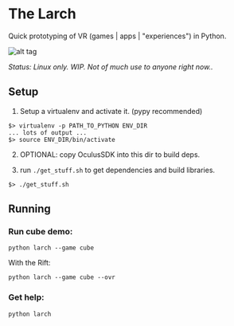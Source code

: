 The Larch
=========
Quick prototyping of VR (games | apps | "experiences") in Python.

![alt tag](http://upload.wikimedia.org/wikipedia/commons/thumb/c/cf/M%C3%A9l%C3%A8ze_en_Automne.JPG/180px-M%C3%A9l%C3%A8ze_en_Automne.JPG)

*Status:* _Linux only. WIP. Not of much use to anyone right now.._

Setup
-----
1. Setup a virtualenv and activate it. (pypy recommended)
```
$> virtualenv -p PATH_TO_PYTHON ENV_DIR
... lots of output ...
$> source ENV_DIR/bin/activate
```

2. OPTIONAL: copy OculusSDK into this dir to build deps.

3. run ```./get_stuff.sh``` to get dependencies and build libraries.
```
$> ./get_stuff.sh
```

Running
-------

### Run cube demo:
```
python larch --game cube
```
With the Rift:
```
python larch --game cube --ovr
```

### Get help:
```
python larch
```

